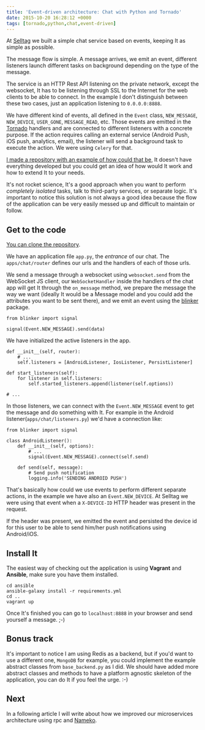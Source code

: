 ```yaml
---
title: 'Event-driven architecture: Chat with Python and Tornado'
date: 2015-10-20 16:28:12 +0000
tags: [tornado,python,chat,event-driven]
---
```

At [Selltag][selltag_project] we built a simple chat service based on events, keeping It as simple as possible.

The message flow is simple. A message arrives, we emit an event, different listeners launch different tasks on background depending on the type of the message.

The service is an HTTP Rest API listening on the private network, except the websocket, It has to be listening through SSL to the Internet for the web clients to be able to connect. In the example I don't distinguish between these two cases, just an application listening to `0.0.0.0:8888`.

We have different kind of events, all defined in the `Event` class, `NEW_MESSAGE`, `NEW_DEVICE`, `USER_GONE`, `MESSAGE_READ`, etc. Those events are emitted in the [Tornado][tornado] handlers and are connected to different listeners with a concrete purpose. If the action requires calling an external service (Android Push, iOS push, analytics, email), the listener will send a background task to execute the action. We were using `Celery` for that.

[I made a repository with an example of how could that be][repo], It doesn't have everything developed but you could get an idea of how would It work and how to extend It to your needs.

It's not rocket science, It's a good approach when you want to perform *completely isolated* tasks, talk to third-party services, or separate logic. It's important to notice this solution is not always a good idea because the flow of the application can be very easily messed up and difficult to maintain or follow.

## Get to the code

[You can clone the repository][repo].

We have an application file `app.py`, the *entrance* of our chat. The `apps/chat/router` defines our urls and the handlers of each of those urls.

We send a message through a websocket using `websocket.send` from the WebSocket JS client, our `WebSocketHandler` inside the handlers of the chat app will get It through the `on_message` method, we prepare the message the way we want (ideally It would be a Message model and you could add the attributes you want to be sent there), and we emit an event using the [blinker][blinker] package.

<pre><code class="language-python">from blinker import signal

signal(Event.NEW_MESSAGE).send(data)
</code></pre>

We have initialized the active listeners in the app.

<pre><code class="language-python">def __init__(self, router):
    # ...
    self.listeners = [AndroidListener, IosListener, PersistListener]

def start_listeners(self):
    for listener in self.listeners:
        self.started_listeners.append(listener(self.options))

# ...
</code></pre>

In those listeners, we can connect with the `Event.NEW_MESSAGE` event to get the message and do something with It. For example in the Android listener(`apps/chat/listeners.py`) we'd have a connection like:

<pre><code class="language-python">from blinker import signal

class AndroidListener():
    def __init__(self, options):
        # ...
        signal(Event.NEW_MESSAGE).connect(self.send)

    def send(self, message):
        # Send push notification
        logging.info('SENDING ANDROID PUSH')
</code></pre>

That's basically how could we use events to perform different separate actions, in the example we have also an `Event.NEW_DEVICE`. At Selltag we were using that event when a `X-DEVICE-ID` HTTP header was present in the request.

If the header was present, we emitted the event and persisted the device id for this user to be able to send him/her push notifications using Android/iOS.

## Install It

The easiest way of checking out the application is using **Vagrant** and **Ansible**, make sure you have them installed.

<pre><code class="language-bash">cd ansible
ansible-galaxy install -r requirements.yml
cd ..
vagrant up
</code></pre>

Once It's finished you can go to `localhost:8888` in your browser and send yourself a message. ;-)

## Bonus track

It's important to notice I am using Redis as a backend, but if you'd want to use a different one, `MongoDB` for example, you could implement the example abstract classes from `base_backend.py` as I did. We should have added more abstract classes and methods to have a platform agnostic skeleton of the application, you can do It if you feel the urge. :-)

## Next

In a following article I will write about how we improved our microservices architecture using rpc and [Nameko][nameko].

[selltag_project]: http://javaguirre.net/2015/01/01/selltag-2/
[nameko]: https://github.com/onefinestay/nameko
[repo]: https://github.com/javaguirre/event-driven-chat-tornado-example
[blinker]: https://pypi.python.org/pypi/blinker
[tornado]: http://www.tornadoweb.org/en/stable/
